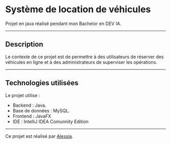 # Système de location de véhicules

Projet en java réalisé pendant mon Bachelor en DEV IA.

---

## Description

Le contexte de ce projet est de permettre à des utilisateurs de réserver 
des véhicules en ligne et à des administrateurs de superviser les opérations.

---

## Technologies utilisées

Le projet utilise :

- Backend : Java.
- Base de données : MySQL.
- Frontend : JavaFX
- IDE : IntelliJ IDEA Comunnity Edition

---

Ce projet est réalisé par [Alessia](https://github.com/Alessia38).
